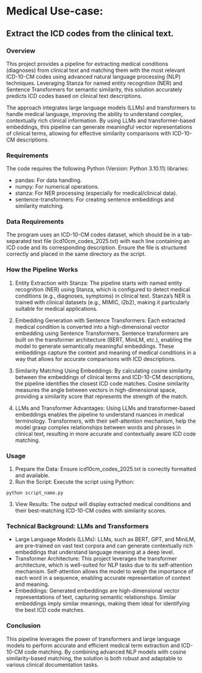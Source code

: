 # Medical Use-case:
## Extract the ICD codes from the clinical text.

### Overview

This project provides a pipeline for extracting medical conditions (diagnoses) from clinical text and matching them with the most relevant ICD-10-CM codes using advanced natural language processing (NLP) techniques. Leveraging Stanza for named entity recognition (NER) and Sentence Transformers for semantic similarity, this solution accurately predicts ICD codes based on clinical text descriptions.  

The approach integrates large language models (LLMs) and transformers to handle medical language, improving the ability to understand complex, contextually rich clinical information. By using LLMs and transformer-based embeddings, this pipeline can generate meaningful vector representations of clinical terms, allowing for effective similarity comparisons with ICD-10-CM descriptions.  


### Requirements

The code requires the following Python (Version: Python 3.10.11) libraries:

- pandas: For data handling.
- numpy: For numerical operations.
- stanza: For NER processing (especially for medical/clinical data).
- sentence-transformers: For creating sentence embeddings and similarity matching.


### Data Requirements
The program uses an ICD-10-CM codes dataset, which should be in a tab-separated text file (icd10cm_codes_2025.txt) with each line containing an ICD code and its corresponding description. Ensure the file is structured correctly and placed in the same directory as the script.  


### How the Pipeline Works
1. Entity Extraction with Stanza: The pipeline starts with named entity recognition (NER) using Stanza, which is configured to detect medical conditions (e.g., diagnoses, symptoms) in clinical text. Stanza’s NER is trained with clinical datasets (e.g., MIMIC, i2b2), making it particularly suitable for medical applications.  

2. Embedding Generation with Sentence Transformers: Each extracted medical condition is converted into a high-dimensional vector embedding using Sentence Transformers. Sentence transformers are built on the transformer architecture (BERT, MiniLM, etc.), enabling the model to generate semantically meaningful embeddings. These embeddings capture the context and meaning of medical conditions in a way that allows for accurate comparisons with ICD descriptions.  

3. Similarity Matching Using Embeddings: By calculating cosine similarity between the embeddings of clinical terms and ICD-10-CM descriptions, the pipeline identifies the closest ICD code matches. Cosine similarity measures the angle between vectors in high-dimensional space, providing a similarity score that represents the strength of the match.  

4. LLMs and Transformer Advantages: Using LLMs and transformer-based embeddings enables the pipeline to understand nuances in medical terminology. Transformers, with their self-attention mechanism, help the model grasp complex relationships between words and phrases in clinical text, resulting in more accurate and contextually aware ICD code matching.  


### Usage
1. Prepare the Data: Ensure icd10cm_codes_2025.txt is correctly formatted and available.  
2. Run the Script: Execute the script using Python:  
```
python script_name.py
```
3. View Results: The output will display extracted medical conditions and their best-matching ICD-10-CM codes with similarity scores.  


### Technical Background: LLMs and Transformers

- Large Language Models (LLMs): LLMs, such as BERT, GPT, and MiniLM, are pre-trained on vast text corpora and can generate contextually rich embeddings that understand language meaning at a deep level.
- Transformer Architecture: This project leverages the transformer architecture, which is well-suited for NLP tasks due to its self-attention mechanism. Self-attention allows the model to weigh the importance of each word in a sequence, enabling accurate representation of context and meaning.
- Embeddings: Generated embeddings are high-dimensional vector representations of text, capturing semantic relationships. Similar embeddings imply similar meanings, making them ideal for identifying the best ICD code matches.


### Conclusion
This pipeline leverages the power of transformers and large language models to perform accurate and efficient medical term extraction and ICD-10-CM code matching. By combining advanced NLP models with cosine similarity-based matching, the solution is both robust and adaptable to various clinical documentation tasks.